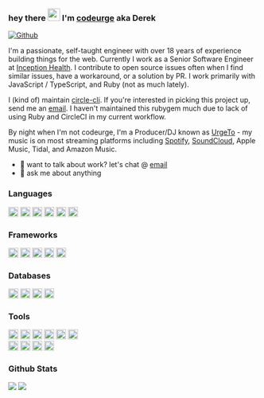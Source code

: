 ### hey there <img src="https://media.giphy.com/media/hvRJCLFzcasrR4ia7z/giphy.gif" width="25px"> I'm [codeurge](https://codeurge.com) aka Derek

[![Github](https://img.shields.io/github/followers/codeurge?label=Follow&style=social)](https://github.com/codeurge)


I'm a passionate, self-taught engineer with over 18 years of experience building things for the web. Currently I work as a Senior Software Engineer at [Inception Health](https://inceptionhealth.com). I contribute to open source issues often when I find similar issues, have a workaround, or a solution by PR. I work primarily with JavaScript / TypeScript, and Ruby (not as much lately).

I (kind of) maintain [circle-cli](https://github.com/circle-cli/circle-cli). If you're interested in picking this project up, send me an [email](mailto:derek@codeurge.com). I haven't maintained this rubygem much due to lack of using Ruby and CircleCI in my current workflow.

By night when I'm not codeurge, I'm a Producer/DJ known as [UrgeTo](https://urge.to) - my music is on most streaming platforms including [Spotify](https://open.spotify.com/artist/3poCrXZxqq5WwKTTdQKcj9), [SoundCloud](https://soundcloud.com/urgetomusic), Apple Music, Tidal, and Amazon Music.
  
- 💼 want to talk about work? let's chat @ [email](mailto:derek@codeurge.com)
- 💬 ask me about anything

### Languages
<div>
  <img height=20 src="https://img.shields.io/badge/javascript-%23323330.svg?style=for-the-badge&logo=javascript&logoColor=%23F7DF1E" />
  <img height=20 src="https://img.shields.io/badge/typescript-%23007ACC.svg?style=for-the-badge&logo=typescript&logoColor=white" />
  <img height=20 src="https://img.shields.io/badge/python-3670A0?style=for-the-badge&logo=python&logoColor=ffdd54"/>
  <img height=20 src="https://img.shields.io/badge/r-%23276DC3.svg?style=for-the-badge&logo=r&logoColor=white" />
  <img height=20 src="https://img.shields.io/badge/ruby-%23CC342D.svg?style=for-the-badge&logo=ruby&logoColor=white" />
  <img height=20 src="https://img.shields.io/badge/-GraphQL-E10098?style=for-the-badge&logo=graphql&logoColor=white" />
</div>

### Frameworks
<div>
  <img height=20 src="https://img.shields.io/badge/react-%2320232a.svg?style=for-the-badge&logo=react&logoColor=%2361DAFB" />
  <img height=20 src="https://img.shields.io/badge/next.js-%23000000.svg?style=for-the-badge&logo=next.js&logoColor=white" />
  <img height=20 src="https://img.shields.io/badge/cypress-%23E5E5E5?style=for-the-badge&logo=cypress&logoColor=058a5e" />
  <img height=20 src="https://img.shields.io/badge/jest-%23C21325?style=for-the-badge&logo=jest&logoColor=white" />
  <img height=20 src="https://img.shields.io/badge/rails-%23D30001?style=for-the-badge&logo=rubyonrails&logoColor=white" />
</div>

### Databases
<div>
  <img height=20 src="https://img.shields.io/badge/postgres-%234169e1.svg?style=for-the-badge&logo=postgresql&logoColor=white" />
  <img height=20 src="https://img.shields.io/badge/mysql-%234479a1.svg?style=for-the-badge&logo=mysql&logoColor=white" />
  <img height=20 src="https://img.shields.io/badge/MongoDB-%2347a248.svg?style=for-the-badge&logo=mongodb&logoColor=white" />
  <img height=20 src="https://img.shields.io/badge/sqlite-%23003b57.svg?style=for-the-badge&logo=sqlite&logoColor=white" />
</div>

### Tools
<div>
  <img height=20 src="https://img.shields.io/badge/git-%23F05033.svg?style=for-the-badge&logo=git&logoColor=white" />
  <img height=20 src="https://img.shields.io/badge/AWS-%23FF9900.svg?style=for-the-badge&logo=amazon-aws&logoColor=white" />
  <img height=20 src="https://img.shields.io/badge/docker-%230db7ed.svg?style=for-the-badge&logo=docker&logoColor=white" />
  <img height=20 src="https://img.shields.io/badge/circle%20ci-%23161616.svg?style=for-the-badge&logo=circleci&logoColor=white" />
  <img height=20 src="https://img.shields.io/badge/github%20actions-%232671E5.svg?style=for-the-badge&logo=githubactions&logoColor=white" />
  <img height=20 src="https://img.shields.io/badge/sentry-%23362D59.svg?&style=for-the-badge&logo=sentry&logoColor=white" />
</div>

<div>
  <img height=20 src="https://img.shields.io/badge/vercel-%23000000.svg?style=for-the-badge&logo=vercel&logoColor=white" />
  <img height=20 src="https://img.shields.io/badge/azure-%230072C6.svg?style=for-the-badge&logo=microsoftazure&logoColor=white" />
  <img height=20 src="https://img.shields.io/badge/jira-%230A0FFF.svg?style=for-the-badge&logo=jira&logoColor=white" />
  <img height=20 src="https://img.shields.io/badge/Trello-%23026AA7.svg?style=for-the-badge&logo=Trello&logoColor=white" />
</div>

### Github Stats
<div>
  <img align="top" src="https://github-readme-stats.vercel.app/api?username=codeurge&count_private=true&show_icons=true&theme=radical" />
  <img align="top" src="https://github-readme-stats.vercel.app/api/top-langs/?username=codeurge&hide=shell&theme=radical" />
</div>